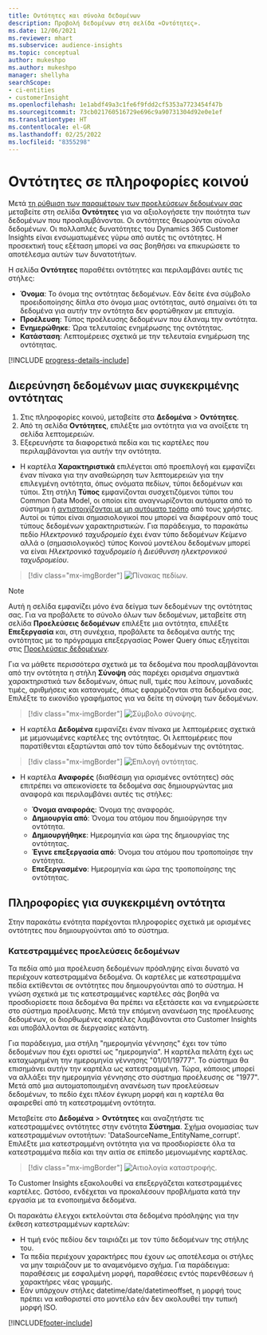 ```yaml
---
title: Οντότητες και σύνολα δεδομένων
description: Προβολή δεδομένων στη σελίδα «Οντότητες».
ms.date: 12/06/2021
ms.reviewer: mhart
ms.subservice: audience-insights
ms.topic: conceptual
author: mukeshpo
ms.author: mukeshpo
manager: shellyha
searchScope:
- ci-entities
- customerInsight
ms.openlocfilehash: 1e1abdf49a3c1fe6f9fdd2cf5353a7723454f47b
ms.sourcegitcommit: 73cb021760516729e696c9a90731304d92e0e1ef
ms.translationtype: HT
ms.contentlocale: el-GR
ms.lasthandoff: 02/25/2022
ms.locfileid: "8355298"
---
```

# <a name="entities-in-audience-insights"></a>Οντότητες σε πληροφορίες κοινού

Μετά [τη ρύθμιση των παραμέτρων των προελεύσεων δεδομένων σας](data-sources.md) μεταβείτε στη σελίδα **Οντότητες** για να αξιολογήσετε την ποιότητα των δεδομένων που προσλαμβάνονται. Οι οντότητες θεωρούνται σύνολα δεδομένων. Οι πολλαπλές δυνατότητες του Dynamics 365 Customer Insights είναι ενσωματωμένες γύρω από αυτές τις οντότητες. Η προσεκτική τους εξέταση μπορεί να σας βοηθήσει να επικυρώσετε το αποτέλεσμα αυτών των δυνατοτήτων.

Η σελίδα **Οντότητες** παραθέτει οντότητες και περιλαμβάνει αυτές τις στήλες:

- **Όνομα**: Το όνομα της οντότητας δεδομένων. Εάν δείτε ένα σύμβολο προειδοποίησης δίπλα στο όνομα μιας οντότητας, αυτό σημαίνει ότι τα δεδομένα για αυτήν την οντότητα δεν φορτώθηκαν με επιτυχία.
- **Προέλευση**: Τύπος προέλευσης δεδομένων που έλαναμ την οντότητα.
- **Ενημερώθηκε**: Ώρα τελευταίας ενημέρωσης της οντότητας.
- **Κατάσταση**: Λεπτομέρειες σχετικά με την τελευταία ενημέρωση της οντότητας.

[!INCLUDE [progress-details-include](../includes/progress-details-pane.md)]

## <a name="explore-a-specific-entitys-data"></a>Διερεύνηση δεδομένων μιας συγκεκριμένης οντότητας

1. Στις πληροφορίες κοινού, μεταβείτε στα **Δεδομένα** > **Οντότητες**.
1. Από τη σελίδα **Οντότητες**, επιλέξτε μια οντότητα για να ανοίξετε τη σελίδα λεπτομερειών.  
1. Εξερευνήστε τα διαφορετικά πεδία και τις καρτέλες που περιλαμβάνονται για αυτήν την οντότητα.

- Η καρτέλα **Χαρακτηριστικά** επιλέγεται από προεπιλογή και εμφανίζει έναν πίνακα για την αναθεώρηση των λεπτομερειών για την επιλεγμένη οντότητα, όπως ονόματα πεδίων, τύποι δεδομένων και τύποι. Στη στήλη **Τύπος** εμφανίζονται συσχετιζόμενοι τύποι του Common Data Model, οι οποίοι είτε αναγνωρίζονται αυτόματα από το σύστημα ή [αντιστοιχίζονται με μη αυτόματο τρόπο](map-entities.md) από τους χρήστες. Αυτοί οι τύποι είναι σημασιολογικοί που μπορεί να διαφέρουν από τους τύπους δεδομένων χαρακτηριστικών. Για παράδειγμα, το παρακάτω πεδίο *Ηλεκτρονικό ταχυδρομείο* έχει έναν τύπο δεδομένων *Κείμενο* αλλά ο (σημασιολογικός) τύπος Κοινού μοντέλου δεδομένων μπορεί να είναι *Ηλεκτρονικό ταχυδρομείο* ή *Διεύθυνση ηλεκτρονικού ταχυδρομείου*.

> [!div class="mx-imgBorder"]
> ![Πίνακας πεδίων.](media/data-manager-entities-fields.PNG "Πίνακας πεδίων")

> [!NOTE]
> Αυτή η σελίδα εμφανίζει μόνο ένα δείγμα των δεδομένων της οντότητας σας. Για να προβάλετε το σύνολο όλων των δεδομένων, μεταβείτε στη σελίδα **Προελεύσεις δεδομένων** επιλέξτε μια οντότητα, επιλέξτε **Επεξεργασία** και, στη συνέχεια, προβάλετε τα δεδομένα αυτής της οντότητας με το πρόγραμμα επεξεργασίας Power Query όπως εξηγείται στις [Προελεύσεις δεδομένων](data-sources.md).

Για να μάθετε περισσότερα σχετικά με τα δεδομένα που προσλαμβάνονται από την οντότητα η στήλη **Σύνοψη** σάς παρέχει ορισμένα σημαντικά χαρακτηριστικά των δεδομένων, όπως null, τιμές που λείπουν, μοναδικές τιμές, αριθμήσεις και κατανομές, όπως εφαρμόζονται στα δεδομένα σας. Επιλέξτε το εικονίδιο γραφήματος για να δείτε τη σύνοψη των δεδομένων.

> [!div class="mx-imgBorder"]
> ![Σύμβολο σύνοψης.](media/data-manager-entities-summary.png "Πίνακας σύνοψης δεδομένων")

- Η καρτέλα **Δεδομένα** εμφανίζει έναν πίνακα με λεπτομέρειες σχετικά με μεμονωμένες καρτέλες της οντότητας. Οι λεπτομέρειες που παρατίθενται εξαρτώνται από τον τύπο δεδομένων της οντότητας.

> [!div class="mx-imgBorder"]
> ![Επιλογή οντότητας.](media/data-manager-entities-data.png "Επιλογή μιας οντότητας")

- Η καρτέλα **Αναφορές** (διαθέσιμη για ορισμένες οντότητες) σάς επιτρέπει να απεικονίσετε τα δεδομένα σας δημιουργώντας μια αναφορά και περιλαμβάνει αυτές τις στήλες:

  - **Όνομα αναφοράς**: Όνομα της αναφοράς.
  - **Δημιουργία από**: Όνομα του ατόμου που δημιούργησε την οντότητα.
  - **Δημιουργήθηκε**: Ημερομηνία και ώρα της δημιουργίας της οντότητας.
  - **Έγινε επεξεργασία από**: Όνομα του ατόμου που τροποποίησε την οντότητα.
  - **Επεξεργασμένο**: Ημερομηνία και ώρα της τροποποίησης της οντότητας. 

## <a name="entity-specific-information"></a>Πληροφορίες για συγκεκριμένη οντότητα

Στην παρακάτω ενότητα παρέχονται πληροφορίες σχετικά με ορισμένες οντότητες που δημιουργούνται από το σύστημα.

### <a name="corrupted-data-sources"></a>Κατεστραμμένες προελεύσεις δεδομένων

Τα πεδία από μια προέλευση δεδομένων πρόσληψης είναι δυνατό να περιέχουν κατεστραμμένα δεδομένα. Οι καρτέλες με κατεστραμμένα πεδία εκτίθενται σε οντότητες που δημιουργούνται από το σύστημα. Η γνώση σχετικά με τις κατεστραμμένες καρτέλες σάς βοηθά να προσδιορίσετε ποια δεδομένα θα πρέπει να εξετάσετε και να ενημερώσετε στο σύστημα προέλευσης. Μετά την επόμενη ανανέωση της προέλευσης δεδομένων, οι διορθωμένες καρτέλες λαμβάνονται στο Customer Insights και υποβάλλονται σε διεργασίες κατάντη. 

Για παράδειγμα, μια στήλη "ημερομηνία γέννησης" έχει τον τύπο δεδομένων που έχει οριστεί ως "ημερομηνία". Η καρτέλα πελάτη έχει ως καταχωρημένη την ημερομηνία γέννησης "01/01/19777". Το σύστημα θα επισημάνει αυτήν την καρτέλα ως κατεστραμμένη. Τώρα, κάποιος μπορεί να αλλάξει την ημερομηνία γέννησης στο σύστημα προέλευσης σε "1977". Μετά από μια αυτοματοποιημένη ανανέωση των προελεύσεων δεδομένων, το πεδίο έχει πλέον έγκυρη μορφή και η καρτέλα θα αφαιρεθεί από τη κατεστραμμένη οντότητα. 

Μεταβείτε στο **Δεδομένα** > **Οντότητες** και αναζητήστε τις κατεστραμμένες οντότητες στην ενότητα **Σύστημα**. Σχήμα ονομασίας των κατεστραμμένων οντοτήτων: 'DataSourceName_EntityName_corrupt'. Επιλέξτε μια κατεστραμμένη οντότητα για να προσδιορίσετε όλα τα κατεστραμμένα πεδία και την αιτία σε επίπεδο μεμονωμένης καρτέλας.
> [!div class="mx-imgBorder"]
> ![Αιτιολογία καταστροφής.](media/corruption-reason.png "Αιτιολογία καταστροφής")

Το Customer Insights εξακολουθεί να επεξεργάζεται κατεστραμμένες καρτέλες. Ωστόσο, ενδέχεται να προκαλέσουν προβλήματα κατά την εργασία με τα ενοποιημένα δεδομένα.

Οι παρακάτω έλεγχοι εκτελούνται στα δεδομένα πρόσληψης για την έκθεση κατεστραμμένων καρτελών: 

- Η τιμή ενός πεδίου δεν ταιριάζει με τον τύπο δεδομένων της στήλης του.
- Τα πεδία περιέχουν χαρακτήρες που έχουν ως αποτέλεσμα οι στήλες να μην ταιριάζουν με το αναμενόμενο σχήμα. Για παράδειγμα: παραθέσεις με εσφαλμένη μορφή, παραθέσεις εντός παρενθέσεων ή χαρακτήρες νέας γραμμής.
- Εάν υπάρχουν στήλες datetime/date/datetimeoffset, η μορφή τους πρέπει να καθοριστεί στο μοντέλο εάν δεν ακολουθεί την τυπική μορφή ISO.


[!INCLUDE[footer-include](../includes/footer-banner.md)]
